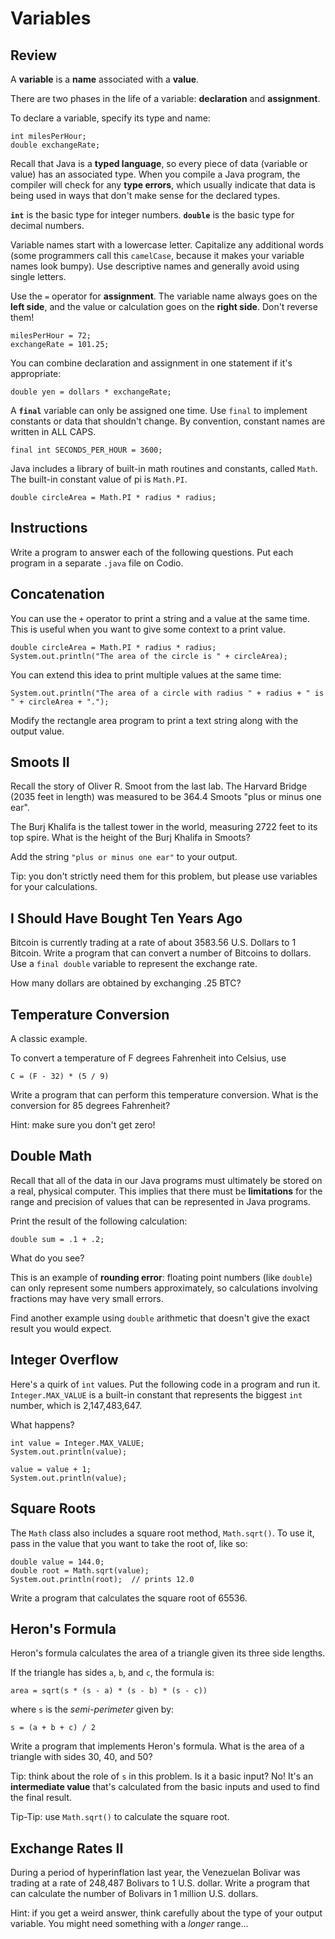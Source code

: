 # Variables

## Review

A **variable** is a **name** associated with a **value**.

There are two phases in the life of a variable: **declaration** and **assignment**.

To declare a variable, specify its type and name:

```
int milesPerHour;
double exchangeRate;
```

Recall that Java is a **typed language**, so every piece of data (variable or value) has an associated type. When you compile a Java
program, the compiler will check for any **type errors**, which usually indicate that data is being used in ways that don't make sense
for the declared types.

**`int`** is the basic type for integer numbers. **`double`** is the basic type for decimal numbers.

Variable names start with a lowercase letter. Capitalize any additional words (some programmers call this `camelCase`, because it makes
your variable names look bumpy). Use descriptive names and generally avoid using single letters.

Use the `=` operator for **assignment**. The variable name always goes on the **left side**, and the value or calculation goes on the **right side**. Don't reverse them!

```
milesPerHour = 72;
exchangeRate = 101.25;
```

You can combine declaration and assignment in one statement if it's appropriate:

```
double yen = dollars * exchangeRate;
```

A **`final`** variable can only be assigned one time. Use `final` to implement constants or data that shouldn't change. By convention, constant names are written in ALL CAPS.

```
final int SECONDS_PER_HOUR = 3600;
```

Java includes a library of built-in math routines and constants, called `Math`. The built-in constant value of pi is `Math.PI`.

```
double circleArea = Math.PI * radius * radius;
```

## Instructions

Write a program to answer each of the following questions. Put each program in a separate `.java` file on Codio.

## Concatenation

You can use the `+` operator to print a string and a value at the same time. This is useful when you want to give some context to a print value.

```
double circleArea = Math.PI * radius * radius;
System.out.println("The area of the circle is " + circleArea);
```

You can extend this idea to print multiple values at the same time:

```
System.out.println("The area of a circle with radius " + radius + " is " + circleArea + ".");
```

Modify the rectangle area program to print a text string along with the output value.


## Smoots II

Recall the story of Oliver R. Smoot from the last lab. The Harvard Bridge (2035 feet in length) was measured to be 364.4 Smoots "plus or minus one ear".

The Burj Khalifa is the tallest tower in the world, measuring 2722 feet to its top spire. What is the height of the Burj Khalifa in Smoots?

Add the string `"plus or minus one ear"` to your output.

Tip: you don't strictly need them for this problem, but please use variables for your calculations.


## I Should Have Bought Ten Years Ago

Bitcoin is currently trading at a rate of about 3583.56 U.S. Dollars to 1 Bitcoin. Write a program that can convert a number of Bitcoins to dollars. Use a `final double` variable to represent the exchange rate.

How many dollars are obtained by exchanging .25 BTC?


## Temperature Conversion

A classic example.

To convert a temperature of F degrees Fahrenheit into Celsius, use

    C = (F - 32) * (5 / 9)
    
Write a program that can perform this temperature conversion. What is
the conversion for 85 degrees Fahrenheit?

Hint: make sure you don't get zero!


## Double Math

Recall that all of the data in our Java programs must ultimately be stored on a real, physical computer. This implies that there must be **limitations** for the range and precision of values that can be represented in Java programs.

Print the result of the following calculation:

```
double sum = .1 + .2;
```

What do you see?

This is an example of **rounding error**: floating point numbers (like `double`) can only represent some numbers approximately, so 
calculations involving fractions may have very small errors.

Find another example using `double` arithmetic that doesn't give the exact result you would expect.


## Integer Overflow

Here's a quirk of `int` values. Put the following code in a program and run it. `Integer.MAX_VALUE` is a built-in constant that
represents the biggest `int` number, which is 2,147,483,647.

What happens?

```
int value = Integer.MAX_VALUE;
System.out.println(value);

value = value + 1;
System.out.println(value);
```


## Square Roots

The `Math` class also includes a square root method, `Math.sqrt()`. To use it, pass in the value that you want to take the 
root of, like so:

```
double value = 144.0;
double root = Math.sqrt(value);
System.out.println(root);  // prints 12.0
```

Write a program that calculates the square root of 65536.


## Heron's Formula

Heron's formula calculates the area of a triangle given its three side lengths.

If the triangle has sides `a`, `b`, and `c`, the formula is:

```
area = sqrt(s * (s - a) * (s - b) * (s - c))
```

where `s` is the *semi-perimeter* given by:

```
s = (a + b + c) / 2
```

Write a program that implements Heron's formula. What is the area of a triangle with sides 30, 40, and 50?

Tip: think about the role of `s` in this problem. Is it a basic input? No! It's an **intermediate value** that's calculated from the
basic inputs and used to find the final result.

Tip-Tip: use `Math.sqrt()` to calculate the square root.


## Exchange Rates II

During a period of hyperinflation last year, the Venezuelan Bolivar was trading at a rate of 248,487 Bolivars to 1 U.S. dollar. Write a program that can calculate the number of Bolivars in 1 million U.S. dollars.

Hint: if you get a weird answer, think carefully about the type of your output variable. You might need something with a *longer* 
range...
